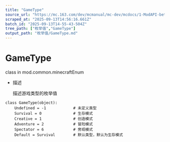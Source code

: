 ```yaml
---
title: "GameType"
source_url: "https://mc.163.com/dev/mcmanual/mc-dev/mcdocs/1-ModAPI-beta/%E6%9E%9A%E4%B8%BE%E5%80%BC/GameType.html"
scraped_at: "2025-09-13T14:56:16.661Z"
batch_id: "2025-09-13T14-55-43-504Z"
tree_path: ["枚举值","GameType"]
output_path: "枚举值/GameType.md"
---
```


#  GameType

class in mod.common.minecraftEnum

*   描述
    
    描述游戏类型的枚举值
    

```
class GameType(object):
	Undefined = -1            # 未定义类型
	Survival = 0              # 生存模式
	Creative = 1              # 创造模式
	Adventure = 2             # 冒险模式
	Spectator = 6             # 旁观模式
	Default = Survival        # 默认类型，默认为生存模式


```